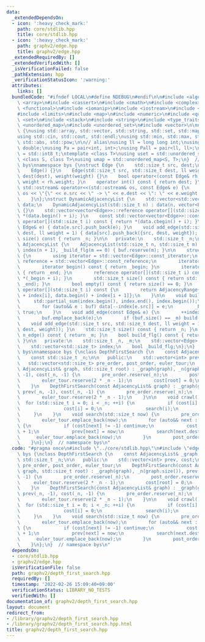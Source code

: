 ```yaml
---
data:
  _extendedDependsOn:
  - icon: ':heavy_check_mark:'
    path: core/stdlib.hpp
    title: core/stdlib.hpp
  - icon: ':heavy_check_mark:'
    path: graphv2/edge.hpp
    title: graphv2/edge.hpp
  _extendedRequiredBy: []
  _extendedVerifiedWith: []
  _isVerificationFailed: false
  _pathExtension: hpp
  _verificationStatusIcon: ':warning:'
  attributes:
    links: []
  bundledCode: "#ifndef LOCAL\n#define NDEBUG\n#endif\n\n#include <algorithm>\n#include\
    \ <array>\n#include <cassert>\n#include <cmath>\n#include <complex>\n#include\
    \ <functional>\n#include <iomanip>\n#include <iostream>\n#include <iterator>\n\
    #include <limits>\n#include <map>\n#include <numeric>\n#include <queue>\n#include\
    \ <set>\n#include <stack>\n#include <string>\n#include <type_traits>\n#include\
    \ <unordered_map>\n#include <unordered_set>\n#include <vector>\n\nnamespace bys\
    \ {\nusing std::array, std::vector, std::string, std::set, std::map, std::pair;\n\
    using std::cin, std::cout, std::endl;\nusing std::min, std::max, std::sort, std::reverse,\
    \ std::abs, std::pow;\n\n// alias\nusing ll = long long int;\nusing ld = long\
    \ double;\nusing Pa = pair<int, int>;\nusing Pall = pair<ll, ll>;\nusing ibool\
    \ = std::int8_t;\ntemplate <class T>\nusing uset = std::unordered_set<T>;\ntemplate\
    \ <class S, class T>\nusing umap = std::unordered_map<S, T>;\n}  // namespace\
    \ bys\nnamespace bys {\nstruct Edge {\n    std::size_t src, dest;\n    ll weight;\n\
    \    Edge() {}\n    Edge(std::size_t src, std::size_t dest, ll weight = 1) : src(src),\
    \ dest(dest), weight(weight) {}\n    bool operator<(const Edge& rh) const { return\
    \ weight < rh.weight; }\n    operator int() const { return dest; }\n    friend\
    \ std::ostream& operator<<(std::ostream& os, const Edge& e) {\n        return\
    \ os << \"{\" << e.src << \" -> \" << e.dest << \": \" << e.weight << \"}\";\n\
    \    }\n};\nstruct DynamicAdjacencyList {\n    std::vector<std::vector<Edge>>\
    \ data;\n    DynamicAdjacencyList(std::size_t n) : data(n, vector<Edge>()), _n(n)\
    \ {}\n    std::vector<vector<Edge>>::reference operator[](std::size_t i) { return\
    \ *(data.begin() + i); }\n    const std::vector<vector<Edge>>::const_reference\
    \ operator[](std::size_t i) const { return *(data.cbegin() + i); }\n    void add_edge(const\
    \ Edge& e) { data[e.src].push_back(e); }\n    void add_edge(std::size_t src, std::size_t\
    \ dest, ll weight = 1) { data[src].push_back({src, dest, weight}); }\n    std::size_t\
    \ size() const { return _n; }\n\n   private:\n    std::size_t _n;\n};\nstruct\
    \ AdjacencyList {\n    AdjacencyList(std::size_t n, std::size_t m) : _n(n), _m(m),\
    \ index(n + 1), _build_flg(m == 0) { buf.reserve(m); }\n\n    struct AdjacencyRange\
    \ {\n        using iterator = std::vector<Edge>::const_iterator;\n        using\
    \ reference = std::vector<Edge>::const_reference;\n        iterator _begin, _end;\n\
    \        iterator begin() const { return _begin; }\n        iterator end() const\
    \ { return _end; }\n        reference operator[](std::size_t i) const { return\
    \ *(_begin + i); }\n        std::size_t size() const { return std::distance(_begin,\
    \ _end); }\n        bool empty() const { return size() == 0; }\n    };\n    AdjacencyRange\
    \ operator[](std::size_t i) const {\n        return AdjacencyRange{data.begin()\
    \ + index[i], data.begin() + index[i + 1]};\n    }\n\n    void build() {\n   \
    \     std::partial_sum(index.begin(), index.end(), index.begin());\n        data.resize(_m);\n\
    \        for (auto&& e : buf) data[--index[e.src]] = e;\n        _build_flg =\
    \ true;\n    }\n    void add_edge(const Edge& e) {\n        ++index[e.src];\n\
    \        buf.emplace_back(e);\n        if (buf.size() == _m) build();\n    }\n\
    \    void add_edge(std::size_t src, std::size_t dest, ll weight = 1) { add_edge(Edge(src,\
    \ dest, weight)); }\n    std::size_t size() const { return _n; }\n    std::size_t\
    \ n_edge() const { return _m; }\n    bool build_flg() const { return _build_flg;\
    \ }\n\n   private:\n    std::size_t _n, _m;\n    std::vector<Edge> buf, data;\n\
    \    std::vector<std::size_t> index;\n    bool _build_flg;\n};\n}  // namespace\
    \ bys\nnamespace bys {\nclass DepthFirstSearch {\n    const AdjacencyList& _graph;\n\
    \    const std::size_t _n;\n\n   public:\n    std::vector<int> prev, cost;\n \
    \   std::vector<std::size_t> pre_order, post_order, euler_tour;\n    DepthFirstSearch(const\
    \ AdjacencyList& graph, std::size_t root) : _graph(graph), _n(graph.size()), prev(_n,\
    \ -1), cost(_n, -1) {\n        pre_order.reserve(_n);\n        post_order.reserve(_n);\n\
    \        euler_tour.reserve(2 * _n - 1);\n        cost[root] = 0;\n        search(root);\n\
    \    }\n    DepthFirstSearch(const AdjacencyList& graph) : _graph(graph), _n(graph.size()),\
    \ prev(_n, -1), cost(_n, -1) {\n        pre_order.reserve(_n);\n        post_order.reserve(_n);\n\
    \        euler_tour.reserve(2 * _n - 1);\n    }\n\n    void crawl() {\n      \
    \  for (std::size_t i = 0; i < _n; ++i) {\n            if (cost[i] != -1) {\n\
    \                cost[i] = 0;\n                search(i);\n            }\n   \
    \     }\n    }\n    void search(std::size_t now) {\n        pre_order.emplace_back(now);\n\
    \        euler_tour.emplace_back(now);\n        for (auto&& next : _graph[now])\
    \ {\n            if (cost[next] != -1) continue;\n            cost[next] = cost[now]\
    \ + 1;\n            prev[next] = now;\n            search(next.dest);\n      \
    \      euler_tour.emplace_back(now);\n        }\n        post_order.emplace_back(now);\n\
    \    }\n};\n}  // namespace bys\n"
  code: "#pragma once\n#include \"../core/stdlib.hpp\"\n#include \"edge.hpp\"\nnamespace\
    \ bys {\nclass DepthFirstSearch {\n    const AdjacencyList& _graph;\n    const\
    \ std::size_t _n;\n\n   public:\n    std::vector<int> prev, cost;\n    std::vector<std::size_t>\
    \ pre_order, post_order, euler_tour;\n    DepthFirstSearch(const AdjacencyList&\
    \ graph, std::size_t root) : _graph(graph), _n(graph.size()), prev(_n, -1), cost(_n,\
    \ -1) {\n        pre_order.reserve(_n);\n        post_order.reserve(_n);\n   \
    \     euler_tour.reserve(2 * _n - 1);\n        cost[root] = 0;\n        search(root);\n\
    \    }\n    DepthFirstSearch(const AdjacencyList& graph) : _graph(graph), _n(graph.size()),\
    \ prev(_n, -1), cost(_n, -1) {\n        pre_order.reserve(_n);\n        post_order.reserve(_n);\n\
    \        euler_tour.reserve(2 * _n - 1);\n    }\n\n    void crawl() {\n      \
    \  for (std::size_t i = 0; i < _n; ++i) {\n            if (cost[i] != -1) {\n\
    \                cost[i] = 0;\n                search(i);\n            }\n   \
    \     }\n    }\n    void search(std::size_t now) {\n        pre_order.emplace_back(now);\n\
    \        euler_tour.emplace_back(now);\n        for (auto&& next : _graph[now])\
    \ {\n            if (cost[next] != -1) continue;\n            cost[next] = cost[now]\
    \ + 1;\n            prev[next] = now;\n            search(next.dest);\n      \
    \      euler_tour.emplace_back(now);\n        }\n        post_order.emplace_back(now);\n\
    \    }\n};\n}  // namespace bys\n"
  dependsOn:
  - core/stdlib.hpp
  - graphv2/edge.hpp
  isVerificationFile: false
  path: graphv2/depth_first_search.hpp
  requiredBy: []
  timestamp: '2022-02-26 15:09:40+09:00'
  verificationStatus: LIBRARY_NO_TESTS
  verifiedWith: []
documentation_of: graphv2/depth_first_search.hpp
layout: document
redirect_from:
- /library/graphv2/depth_first_search.hpp
- /library/graphv2/depth_first_search.hpp.html
title: graphv2/depth_first_search.hpp
---
```

